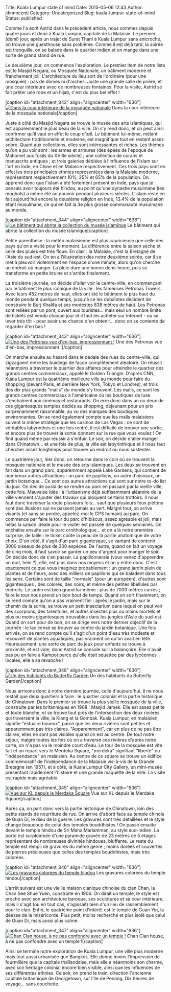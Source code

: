 Title: Kuala Lumpur state of mind
Date: 2015-05-06 12:43
Author: jdinnocenti
Category: Uncategorized
Slug: kuala-lumpur-state-of-mind
Status: published

Comme l'a écrit Astrid dans le précédent article, nous sommes depuis
quatre jours et demi à Kuala Lumpur, capitale de la Malaisie. Le premier
(demi) jour, après un trajet de Surat Thani à Kuala Lumpur sans
anicroche, on trouve une guesthouse sans problème. Comme il est déjà
tard, la soirée est tranquille, on se balade dans le quartier indien et
on mange dans une sorte de grand stand de rue.

<!--more-->

Le deuxième jour, on commence l'exploration. Le premier item de notre
liste est le Masjid Negara, ou Mosquée Nationale, un bâtiment moderne et
franchement joli. L'architecture du lieu sort de l'ordinaire (pour une
mosquée) : pas de dômes ni d'arches. Juste une grande salle de prière,
et une cour intérieure avec de nombreuses fontaines. Pour la visite,
Astrid se fait prêter une robe et un hijab, c'est du plus bel effet !

[caption id="attachment\_342" align="aligncenter" width="636"][![Dans la
cour intérieure de la mosquée
nationale](https://astridetjdenasie.files.wordpress.com/2015/05/sam_5398.jpg?w=636)](https://astridetjdenasie.files.wordpress.com/2015/05/sam_5398.jpg)
Dans la cour intérieure de la mosquée nationale[/caption]

Juste à côté du Masjid Negara se trouve le musée des arts islamiques,
qui est apparemment le plus beau de la ville. On s'y rend donc, et on
peut ainsi confirmer qu'il vaut en effet le coup d’œil. Le bâtiment
lui-même, mêlant architecture traditionnelle et moderne, est magnifique
tout en restant assez sobre. Quant aux collections, elles sont
intéressantes et riches. Les thèmes qu'on a pu voir sont : les armes et
armures (des épées de l'époque de Mahomet aux fusils du XVIIIe siècle) ;
une collection de corans et manuscrits antiques ; et trois galeries
dédiées à l'influence de l'islam sur l'art en Inde, en Chine et en
Malaisie respectivement. Ces trois pays sont en effet les trois
principales ethnies représentées dans la Malaisie moderne, représentant
respectivement 10%, 25% et 65% de la population. On apprend donc que
l'islam a été fortement présent en Inde, pays que je pensais avoir
toujours été hindou, au point qu'une dynastie musulmane (les moghols) a
même été au pouvoir pendant plusieurs siècles. L'islam reste en fait
aujourd'hui encore la deuxième religion en Inde, 13.4% de la population
étant musulmane, ce qui en fait la 3e plus grosse communauté musulmane
au monde.

[caption id="attachment\_344" align="aligncenter" width="636"][![Le
bâtiment qui abrite la collection du musée
islamique](https://astridetjdenasie.files.wordpress.com/2015/05/sam_53901.jpg?w=636)](https://astridetjdenasie.files.wordpress.com/2015/05/sam_53901.jpg)
Le bâtiment qui abrite la collection du musée islamique[/caption]

Petite parenthèse : la météo malaisienne est plus capricieuse que celle
des pays qu'on a visité pour le moment. La différence entre la saison
sèche et celle des pluies est très floue. En clair : la Malaisie, c'est
la Bretagne de l'Asie du sud-est. On en a l'illustration dès notre
deuxième soirée, car il se met à pleuvoir violemment en l'espace d'une
minute, alors qu'on cherche un endroit où manger. La pluie dure une
bonne demi-heure, puis se transforme en petite bruine et s'arrête
finalement.

La troisième journée, on décide d'aller voir le centre-ville, en
commençant par le bâtiment le plus icônique de la ville : les fameuses
Petronas Towers. Avec leurs 452 mètres de haut, elles ont été le
bâtiment le plus haut du monde pendant quelque temps, jusqu'à ce les
dubaïotes décident de construire le Burj Khalifa et ses modestes 838
mètres de haut. Les Petronas sont reliées par un pont, ouvert aux
touristes... mais seul un nombre limité de tickets est vendu chaque jour
et il faut les acheter sur Internet - ou se lever très tôt - pour avoir
une chance d'en obtenir... donc on se contente de regarder d'en bas !

[caption id="attachment\_343" align="aligncenter" width="636"][![Une des
Petronas vue d'en-bas, impressionnant
!](https://astridetjdenasie.files.wordpress.com/2015/05/sam_5404.jpg?w=636)](https://astridetjdenasie.files.wordpress.com/2015/05/sam_5404.jpg)
Une des Petronas vue d'en-bas, impressionnant ![/caption]

On marche ensuite au hasard dans le dédale des rues du centre-ville, qui
zigzaguent entre les buidings de façon complètement aléatoire. On
réussit néanmoins à traverser le quartier des affaires pour atteindre le
quartier des grands centres commerciaux, appelé le Golden Triangle.
D'après CNN, Kuala Lumpur est la quatrième meilleure ville au monde pour
faire du shopping (devant Paris, et derrière New York, Tokyo et
Londres), et trois des dix plus grands "malls" du monde s'y trouvent.
Les malls, ce sont les grands centres commerciaux à l'américaine où les
boutiques de luxe s'enchaînent aux cinémas et restaurants. On erre donc
dans un ou deux de ces gigantesques temples dédiés au shopping,
déjeunant pour un prix surprenamment raisonnable, au vu des marques des
boutiques environnantes. On se rend également compte que les malls
malaisiens suivent la même stratégie que les casinos de Las Vegas : ce
sont de véritables labyrinthes et une fois rentré, il est difficile de
trouver une sortie... et encore plus de trouver la sortie donnant sur la
rue que vous voulez ! On finit quand même par réussir à s'enfuir. Le
soir, on décide d'aller manger dans Chinatown... et une fois de plus, la
ville est labyrinthique et il nous faut chercher assez longtemps pour
trouver un endroit où nous sustenter.

Le quatrième jour, hier donc, on retourne dans le coin où se trouvent la
mosquée nationale et le musée des arts islamiques. Les deux se trouvent
en fait dans un grand parc, apparemment appelé Lake Gardens, qui
contient de nombreux autres attractions : un parc de papillons, un autre
d'oiseaux, un jardin botanique... Ce sont ces autres attractions qui
sont sur notre to-do list du jour. On décide aussi de se rendre au parc
en passant par la vieille ville, cette fois. Mauvaise idée : à
l'urbanisme déjà suffisamment aléatoire de la ville viennent s'ajouter
des travaux qui bloquent certains trottoirs. Il nous faut donc traverser
la route plusieurs fois... sauf que plusieurs feux piétons sont des
illusions qui ne passent jamais au vert. Malgré tout, on arrive vivants
(et sans se perdre, appelez-moi le GPS humain) au parc. On commence par
faire le tour du parc d'hibiscus, assez agréable et joli, mais hélas la
saison idéale pour le visiter est passée de quelques semaines. On
enchaîne ensuite sur le parc ornithologique... et on a là notre première
surprise, de taille : le ticket coûte la peau de la partie anatomique de
votre choix. D'un côté, il s'agit d'un parc gigantesque, se vantant de
contenir 3000 oiseaux de plus de 200 espèces. De l'autre, quand on fait
un voyage de cinq mois, il faut savoir se garder un peu d'argent pour
manger le soir. On décide donc de s'en passer. La papillonneraie (vous
venez d'apprendre un mot, hein ?), elle, est plus dans nos moyens et on
y entre donc. C'est exactement ce que vous imaginez probablement : un
grand jardin plein de plantes et de fleurs, avec des milliers de
papillons qui se baladent dans tous les sens. Certains sont de taille
"normale" (pour un européen), d'autres sont gigantesques ; des colorés,
des noirs, et même des petites libellules par endroits. Le jardin est
bien grand lui-même : plus de 7000 mètres carrés ; faire le tour nous
prend un bon bout de temps. Quand on sort finalement, on se rend compte
qu'on a pas vraiment fini : après le jardin, mais sur le chemin de la
sortie, se trouve un petit insectarium dans lequel on peut voir des
scorpions, des tarentules, et autres insectes plus ou moins mortels et
plus ou moins gigantesques trouvables dans les jungles d'Asie du
sud-est. Quand on sort pour de bon, on se dirige vers notre dernier
objectif de la journée : le lac censé se trouver au centre du jardin
botanique. Une fois arrivés, on se rend compte qu'il s'agit d'un point
d'eau très modeste et recouvert de plantes aquatiques, pas vraiment ce
qu'on avait en tête. Heureusement, une sorte de parc de jeux pour
enfants se trouve à proximité, et est vide, donc Astrid se console sur
la balançoire. Elle n'avait pas pu en faire à Kampot parce qu'elle était
squattée par des lycéennes locales, elle a sa revanche !

[caption id="attachment\_348" align="aligncenter" width="636"][![Un des
habitants du Butterfly
Garden](https://astridetjdenasie.files.wordpress.com/2015/05/sam_5433.jpg?w=636)](https://astridetjdenasie.files.wordpress.com/2015/05/sam_5433.jpg)
Un des habitants du Butterfly Garden[/caption]

Nous arrivons donc à notre dernière journée, celle d'aujourd'hui. Il ne
nous restait que deux quartiers à faire : le quartier colonial et la
partie historique de Chinatown. Dans le premier se trouve la plus
vieille mosquée de la ville, construite par les britanniques en 1908 :
Masjid Jamek. Elle est assez petite et toute blanche, et se trouve tout
près de l'intersection des deux rivières qui traversent la ville, la
Klang et la Gombak. Kuala Lumpur, en malaisien, signifie "estuaire
boueux", parce que les deux rivières sont petites et apparemment pas
très claires. "Apparemment", car en plus de ne pas être claires, elles
ne sont pas visibles quand on est au centre. De tout notre séjour,
malgré toutes les fois où on a traversé ces rivières d'après notre
carte, on n'a pas vu le moindre court d'eau. Le tour de la mosquée est
vite fait et on repart vers le Merdeka Square, "merdeka" signifiant
"liberté" ou "indépendance" en malaisien. Au centre de ce square se
trouve un édifice commémoratif de l'indépendance de la Malaisie
vis-à-vis de la Grande Bretagne (en 1957), et à côté, la Kuala Lumpur
City Gallery, un mini-musée présentant rapidement l'histoire et une
grande maquette de la ville. La visite est rapide mais agréable.

[caption id="attachment\_345" align="aligncenter" width="636"][![Vue sur
KL depuis le Merdaka
Square](https://astridetjdenasie.files.wordpress.com/2015/05/sam_5447.jpg?w=636)](https://astridetjdenasie.files.wordpress.com/2015/05/sam_5447.jpg)
Vue sur KL depuis le Merdaka Square[/caption]

Après ça, on part donc vers la partie historique de Chinatown, loin des
petits stands de nourriture de rue. On arrive d'abord face au temple
chinois de Guan Di, le dieu de la guerre. Les gravures sont très
détaillées et le style change beaucoup de celui des temples bouddhistes
! On passe ensuite devant le temple hindou de Sri Maha Mariamman, au
style sud-indien. La porte est surplombée d'une pyramide gravée de 23
mètres de 5 étages représentant de nombreuses divinités hindoues,
bluffante. Le reste du temple est rempli de gravures du même genre ;
moins dorées et couvertes de pierres précieuses que celles des temples
bouddhistes, mais très colorées.

[caption id="attachment\_346" align="aligncenter" width="636"][![Les
gravures colorées du temple
hindou](https://astridetjdenasie.files.wordpress.com/2015/05/sam_5469.jpg?w=636)](https://astridetjdenasie.files.wordpress.com/2015/05/sam_5469.jpg)
Les gravures colorées du temple hindou[/caption]

L'arrêt suivant est une vieille maison clanique chinoise du clan Chan,
la Chan See Shue Yuen, construite en 1906. On dirait un temple, le style
est proche avec son architecture baroque, ses sculptures et sa cour
intérieure, mais il s'agit (ou en tout cas, s'agissait) bien d'un lieu
de rassemblement pour le clan. Enfin, le quatrième point d'intérêt est
le temple de Guan Yin, la déesse de la miséricorde. Plus petit, moins
recherché et plus isolé que celui de Guan Di, mais aussi plus calme.

[caption id="attachment\_347" align="aligncenter" width="636"][![Chan
Clan house, à ne pas confondre avec un temple
!](https://astridetjdenasie.files.wordpress.com/2015/05/sam_5475.jpg?w=636)](https://astridetjdenasie.files.wordpress.com/2015/05/sam_5475.jpg)
Chan Clan house, à ne pas confondre avec un temple ![/caption]

Ainsi se termine notre exploration de Kuala Lumpur, une ville plus
moderne mais tout aussi urbanisée que Bangkok. Elle donne moins
l'impression de fourmilière que la capitale thaïlandaise, mais elle a
néanmoins son charme, avec son héritage colonial encore bien visible,
ainsi que les influences de ses différentes ethnies. Ce soir, on prend
le train, direction l'ancienne capitale britannique de Georgetown, sur
l'île de Penang. Dix heures de voyage... sans couchette.

 

